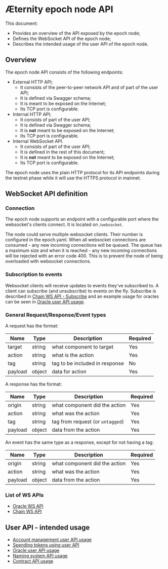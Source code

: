 # Æternity epoch node API

This document:
* Provides an overview of the API exposed by the epoch node;
* Defines the WebSocket API of the epoch node;
* Describes the intended usage of the user API of the epoch node.

## Overview

The epoch node API consists of the following endpoints:
* External HTTP API;
  * It consists of the peer-to-peer network API and of part of the user API;
  * It is defined via Swagger schema;
  * It is meant to be exposed on the Internet;
  * Its TCP port is configurable.
* Internal HTTP API;
  * It consists of part of the user API;
  * It is defined via Swagger schema;
  * It is **not** meant to be exposed on the Internet;
  * Its TCP port is configurable.
* Internal WebSocket API.
  * It consists of part of the user API;
  * It is defined in the rest of this document;
  * It is **not** meant to be exposed on the Internet;
  * Its TCP port is configurable.

The epoch node uses the plain HTTP protocol for its API endpoints during the testnet phase while it will use the HTTPS protocol in mainnet.

## WebSocket API definition

### Connection
The epoch node supports an endpoint with a configurable port where the
websocket's clients connect. It is located on `/websocket`.

The node could serve multiple websocket clients. Their number is configured in
the epoch.yaml. When all websocket connections are consumed - any new incoming
connections will be queued. The queue has a maximum size and when it is
reached - any new incoming connections will be rejected with an error code 400.
This is to prevent the node of being overloaded with websocket connections.

### Subscription to events

Websocket clients will receive updates to events they've subscribed to. A
client can subscribe (and unsubscribe) to events on the fly. Subscribe is
described in [Chain WS API - Subscribe](./chain_ws_api.md#subscribe) and an
example usage for oracles can be seen in [Oracle user API usage](./oracle_api_usage.md).

### General Request/Response/Event types
A request has the format:

| Name | Type | Description | Required |
| ---- | ---- | ----------- | -------- |
| target | string | what component to target | Yes |
| action | string | what is the action | Yes |
| tag | string | tag to be included in response | No |
| payload | object | data for action | Yes |

A response has the format:

| Name | Type | Description | Required |
| ---- | ---- | ----------- | -------- |
| origin | string | what component did the action | Yes |
| action | string | what was the action | Yes |
| tag | string | tag from request (or `untagged`) | Yes |
| payload | object | data from the action | Yes |

An event has the same type as a response, except for not having a tag:

| Name | Type | Description | Required |
| ---- | ---- | ----------- | -------- |
| origin | string | what component did the action | Yes |
| action | string | what was the action | Yes |
| payload | object | data from the action | Yes |

### List of WS APIs
* [Oracle WS API](./oracle_ws_api.md)
* [Chain WS API](./chain_ws_api.md)

## User API - intended usage

* [Account management user API usage](./account_api_usage.md)
* [Spending tokens using user API](./spend_api_usage.md)
* [Oracle user API usage](./oracle_api_usage.md)
* [Naming system API usage](./naming_system_api_usage.md)
* [Contract API usage](./contract_api_usage.md)
